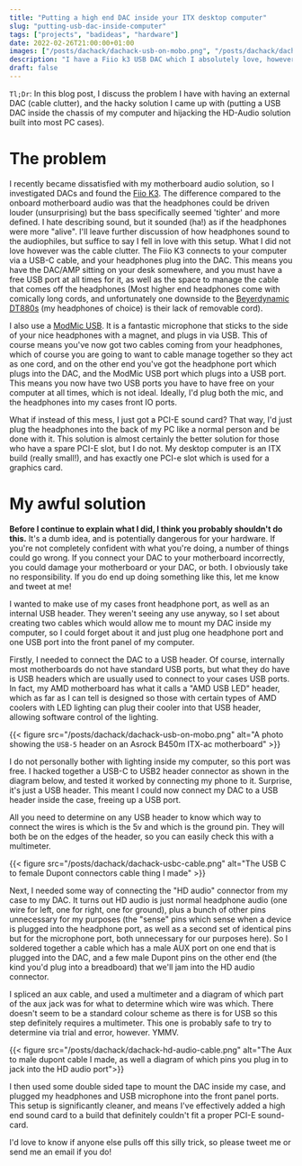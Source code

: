 ```yaml
---
title: "Putting a high end DAC inside your ITX desktop computer"
slug: "putting-usb-dac-inside-computer"
tags: ["projects", "badideas", "hardware"]
date: 2022-02-26T21:00:00+01:00
images: ["/posts/dachack/dachack-usb-on-mobo.png", "/posts/dachack/dachack-hd-audio-cable.png", "/posts/dachack/dachack-usbc-cable.png"]
description: "I have a Fiio k3 USB DAC which I absolutely love, however I do not love the cable clutter. I decided to investigate wiring it up inside an ITX desktop computer."
draft: false
---
```


`Tl;Dr`: In this blog post, I discuss the problem I have with having an external
DAC (cable clutter), and the hacky solution I came up with (putting a USB DAC
inside the chassis of my computer and hijacking the HD-Audio solution built into
most PC cases).

# The problem
I recently became dissatisfied with my motherboard audio solution, so I
investigated DACs and found the [Fiio K3](https://www.amazon.co.uk/gp/product/B09B35TCC7/ref=as_li_tl?ie=UTF8&camp=1634&creative=6738&creativeASIN=B09B35TCC7&linkCode=as2&tag=kn100-21&linkId=1fe9b64c8de5e65f68db04b9e66ca0d5).
The difference compared to the onboard motherboard audio was that the headphones
could be driven louder (unsurprising) but the bass specifically seemed 'tighter'
and more defined. I hate describing sound, but it sounded (ha!) as if the
headphones were more "alive". I'll leave further discussion of how headphones
sound to the audiophiles, but suffice to say I fell in love with this setup.
 What I did not love however was the cable clutter. The Fiio K3 connects to your
computer via a USB-C cable, and your headphones plug into the DAC. This means
you have the DAC/AMP sitting on your desk somewhere, and you must have a free
USB port at all times for it, as well as the space to manage the cable that
comes off the headphones (Most higher end headphones come with comically long
cords, and unfortunately one downside to the [Beyerdynamic DT880s](https://www.amazon.co.uk/gp/product/B000F2BLTM/ref=as_li_tl?ie=UTF8&camp=1634&creative=6738&creativeASIN=B000F2BLTM&linkCode=as2&tag=kn100-21&linkId=be3feac311ddd1ad1a73d188c173fefa)
(my headphones of choice) is their lack of removable cord).

I also use a [ModMic USB](https://www.amazon.co.uk/gp/product/B07YN26PBT/ref=as_li_tl?ie=UTF8&camp=1634&creative=6738&creativeASIN=B07YN26PBT&linkCode=as2&tag=kn100-21&linkId=9b22e11d768ae1d5ded99ff7821fb8ef). It is a fantastic microphone that sticks to the side of
your nice headphones with a magnet, and plugs in via USB. This of course means
you've now got two cables coming from your headphones, which of course you are
going to want to cable manage together so they act as one cord, and on the other
end you've got the headphone port which plugs into the DAC, and the ModMic USB
port which plugs into a USB port. This means you now have two USB ports you have
to have free on your computer at all times, which is not ideal. Ideally, I'd plug
both the mic, and the headphones into my cases front IO ports.

What if instead of this mess, I just got a PCI-E sound card? That way, I'd just
plug the headphones into the back of my PC like a normal person and be done with
it. This solution is almost certainly the better solution for those who have a
spare PCI-E slot, but I do not. My desktop computer is an ITX build (really
small!), and has exactly one PCI-e slot which is used for a graphics card.

# My awful solution
**Before I continue to explain what I did, I think you probably shouldn't do this.** It's a dumb idea, and is potentially dangerous for your hardware. If you're not completely confident with what you're doing, a number of things could go wrong. If you connect your DAC to your motherboard incorrectly, you could damage your motherboard or your DAC, or both. I obviously take no responsibility. If you do end up doing something like this, let me know and tweet at me!

I wanted to make use of my cases front headphone port, as well as an internal
USB header. They weren't seeing any use anyway, so I set about creating two
cables which would allow me to mount my DAC inside my computer, so I could
forget about it and just plug one headphone port and one USB port into the front
panel of my computer.

Firstly, I needed to connect the DAC to a USB header. Of course, internally most
motherboards do not have standard USB ports, but what they do have is USB
headers which are usually used to connect to your cases USB ports. In fact, my AMD
motherboard has what it calls a "AMD USB LED" header, which as far as I can tell
is designed so those with certain types of AMD coolers with LED lighting can plug their
cooler into that USB header, allowing software control of the lighting.

{{< figure src="/posts/dachack/dachack-usb-on-mobo.png" alt="A photo showing the `USB-5` header on an Asrock B450m ITX-ac motherboard" >}}

I do not personally bother with lighting inside my computer, so this port was
free. I hacked together a USB-C to USB2 header connector as shown in the diagram
below, and tested it worked by connecting my phone to it. Surprise, it's just a
USB header. This meant I could now connect my DAC to a USB header inside the
case, freeing up a USB port.

All you need to determine on any USB header to know which way to connect the
wires is which is the 5v and which is the ground pin. They will both be on the
edges of the header, so you can easily check this with a multimeter.

{{< figure src="/posts/dachack/dachack-usbc-cable.png" alt="The USB C to female Dupont connectors cable thing I made" >}}

Next, I needed some way of connecting the "HD audio" connector from my case to
my DAC. It turns out HD audio is just normal headphone audio (one wire for left,
one for right, one for ground), plus a bunch of other pins unnecessary for my
purposes (the "sense" pins which sense when a device is plugged into the
headphone port, as well as a second set of identical pins but for the microphone
port, both unnecessary for our purposes here). So I soldered together a cable
which has a male AUX port on one end that is plugged into the DAC, and a few
male Dupont pins on the other end (the kind you'd plug into a breadboard) that
we'll jam into the HD audio connector.

I spliced an aux cable, and used a multimeter and a diagram of which part of the
aux jack was for what to determine which wire was which. There doesn't seem to
be a standard colour scheme as there is for USB so this step definitely requires
a multimeter. This one is probably safe to try to determine via trial and error,
however. YMMV.

{{< figure src="/posts/dachack/dachack-hd-audio-cable.png" alt="The Aux to male dupont cable I made, as well a diagram of which pins you plug in to jack into the HD audio port">}}

I then used some double sided tape to mount the DAC inside my case, and plugged
my headphones and USB microphone into the front panel ports. This setup is
significantly cleaner, and means I've effectively added a high end sound card to
a build that definitely couldn't fit a proper PCI-E sound-card.

I'd love to know if anyone else pulls off this silly trick, so please tweet me or
send me an email if you do!

